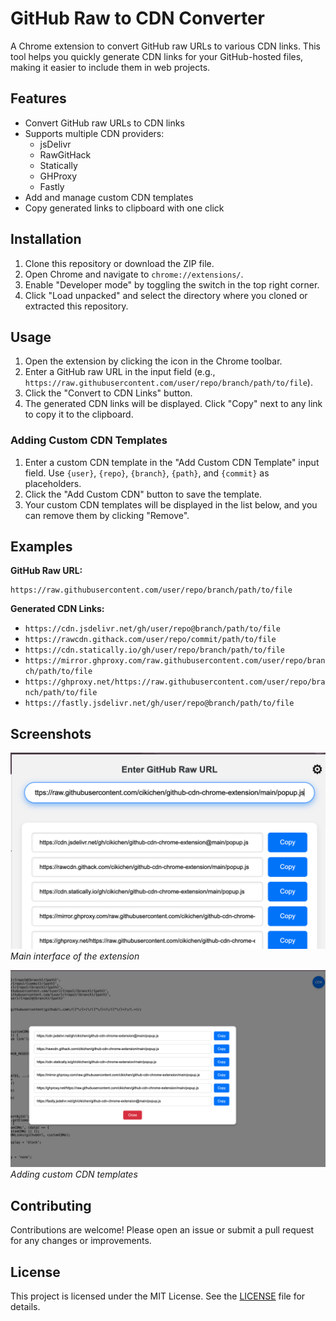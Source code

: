 # GitHub Raw to CDN Converter

A Chrome extension to convert GitHub raw URLs to various CDN links. This tool helps you quickly generate CDN links for your GitHub-hosted files, making it easier to include them in web projects.

## Features

- Convert GitHub raw URLs to CDN links
- Supports multiple CDN providers:
  - jsDelivr
  - RawGitHack
  - Statically
  - GHProxy
  - Fastly
- Add and manage custom CDN templates
- Copy generated links to clipboard with one click

## Installation

1. Clone this repository or download the ZIP file.
2. Open Chrome and navigate to `chrome://extensions/`.
3. Enable "Developer mode" by toggling the switch in the top right corner.
4. Click "Load unpacked" and select the directory where you cloned or extracted this repository.

## Usage

1. Open the extension by clicking the icon in the Chrome toolbar.
2. Enter a GitHub raw URL in the input field (e.g., `https://raw.githubusercontent.com/user/repo/branch/path/to/file`).
3. Click the "Convert to CDN Links" button.
4. The generated CDN links will be displayed. Click "Copy" next to any link to copy it to the clipboard.

### Adding Custom CDN Templates

1. Enter a custom CDN template in the "Add Custom CDN Template" input field. Use `{user}`, `{repo}`, `{branch}`, `{path}`, and `{commit}` as placeholders.
2. Click the "Add Custom CDN" button to save the template.
3. Your custom CDN templates will be displayed in the list below, and you can remove them by clicking "Remove".

## Examples

**GitHub Raw URL:**
```
https://raw.githubusercontent.com/user/repo/branch/path/to/file
```

**Generated CDN Links:**
- `https://cdn.jsdelivr.net/gh/user/repo@branch/path/to/file`
- `https://rawcdn.githack.com/user/repo/commit/path/to/file`
- `https://cdn.statically.io/gh/user/repo/branch/path/to/file`
- `https://mirror.ghproxy.com/raw.githubusercontent.com/user/repo/branch/path/to/file`
- `https://ghproxy.net/https://raw.githubusercontent.com/user/repo/branch/path/to/file`
- `https://fastly.jsdelivr.net/gh/user/repo@branch/path/to/file`

## Screenshots

![Screenshot 1](screen/1.png)
*Main interface of the extension*

![Screenshot 2](screen/2.png)
*Adding custom CDN templates*

## Contributing

Contributions are welcome! Please open an issue or submit a pull request for any changes or improvements.

## License

This project is licensed under the MIT License. See the [LICENSE](LICENSE) file for details.